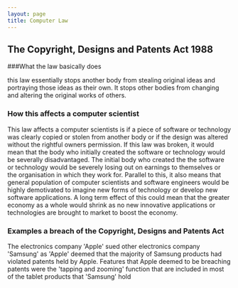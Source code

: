 ```yaml
---
layout: page
title: Computer Law
---
```


## The Copyright, Designs and Patents Act 1988

###What the law basically does

this law essentially stops another body from stealing original ideas and portraying those ideas as their own. 
It stops other bodies from changing and altering the original works of others.

### How this affects a computer scientist

This law affects a computer scientists is if a piece of software or technology was clearly copied or stolen from another body or if the design was altered without the rightful owners permission.
If this law was broken, it would mean that the body who initially created the software or technology would be severally disadvantaged. The initial body who created the the software or technology would be severely losing out on earnings to themselves or the organisation in which they work for. Parallel to this, it also means that general population of computer scientists and software engineers would be highly demotivated to imagine new forms of technology or develop new software applications. A long term effect of this could mean that the greater economy as a whole would shrink as no new innovative applications or technologies are brought to market to boost the economy.

### Examples a breach of the Copyright, Designs and Patents Act

The electronics company 'Apple' sued other electronics company 'Samsung' as 'Apple' deemed that the majority of Samsung products had violated patents held by Apple. Features that Apple deemed to be breaching patents were the 'tapping and zooming' function that are included in most of the tablet products that 'Samsung' hold 
